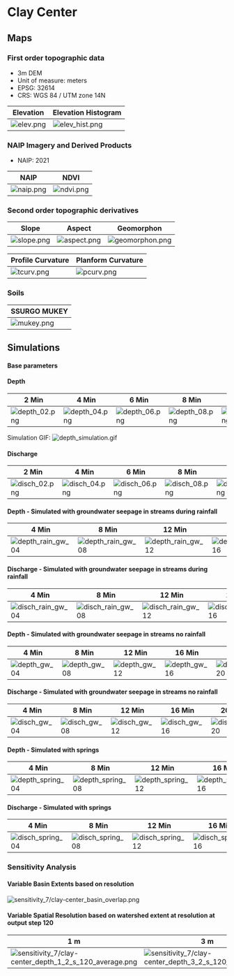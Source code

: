 # Clay Center

## Maps

### First order topographic data

* 3m DEM
* Unit of measure: meters
* EPSG: 32614
* CRS: WGS 84 / UTM zone 14N

| Elevation | Elevation Histogram
| --- | --- |
| ![elev.png](elev.png) | ![elev_hist.png](elev_hist.png) |

### NAIP Imagery and Derived Products

* NAIP: 2021

| NAIP | NDVI |
| --- | --- |
| ![naip.png](naip.png) | ![ndvi.png](ndvi.png) |

### Second order topographic derivatives

| Slope | Aspect | Geomorphon |
| --- | --- | --- |
| ![slope.png](slope.png) | ![aspect.png](aspect.png) | ![geomorphon.png](geomorphon.png) |

| Profile Curvature | Planform Curvature |
| --- | --- |
| ![tcurv.png](tcurv.png) | ![pcurv.png](pcurv.png) |


### Soils

| SSURGO MUKEY |
| --- |
| ![mukey.png](mukey.png) |


## Simulations

#### Base parameters

#### Depth

| 2 Min | 4 Min | 6 Min | 8 Min | 10 min |
| --- | --- | --- | --- | --- |
| ![depth_02.png](basic/depth_02.png) | ![depth_04.png](basic/depth_04.png) | ![depth_06.png](basic/depth_06.png) | ![depth_08.png](basic/depth_08.png) | ![depth_10.png](basic/depth_10.png) |

Simulation GIF: ![depth_simulation.gif](basic/depth_simulation.gif)

#### Discharge

| 2 Min | 4 Min | 6 Min | 8 Min | 10 Min
| --- | --- | --- | --- | ---
| ![disch_02.png](basic/disch_02.png) | ![disch_04.png](basic/disch_04.png) | ![disch_06.png](basic/disch_06.png) | ![disch_08.png](basic/disch_08.png) | ![disch_10.png](basic/disch_10.png)

#### Depth - Simulated with groundwater seepage in streams during rainfall

| 4 Min | 8 Min | 12 Min | 16 Min | 20 Min
| --- | --- | --- | --- | ---
| ![depth_rain_gw_04](ground_water2/depth_rain_gw_04.png) | ![depth_rain_gw_08](ground_water2/depth_rain_gw_08.png) | ![depth_rain_gw_12](ground_water2/depth_rain_gw_12.png) | ![depth_rain_gw_16](ground_water2/depth_rain_gw_16.png) | ![depth_rain_gw_20](ground_water2/depth_rain_gw_20.png)

#### Discharge - Simulated with groundwater seepage in streams during rainfall

| 4 Min | 8 Min | 12 Min | 16 Min | 20 Min
| --- | --- | --- | --- | ---
| ![disch_rain_gw_04](ground_water2/disch_rain_gw_04.png) | ![disch_rain_gw_08](ground_water2/disch_rain_gw_08.png) | ![disch_rain_gw_12](ground_water2/disch_rain_gw_12.png) | ![disch_rain_gw_16](ground_water2/disch_rain_gw_16.png) | ![disch_rain_gw_20](ground_water2/disch_rain_gw_20.png)

#### Depth - Simulated with groundwater seepage in streams no rainfall

| 4 Min | 8 Min | 12 Min | 16 Min | 20 Min
| --- | --- | --- | --- | ---
| ![depth_gw_04](ground_water2/depth_gw_04.png) | ![depth_gw_08](ground_water2/depth_gw_08.png) | ![depth_gw_12](ground_water2/depth_gw_12.png) | ![depth_gw_16](ground_water2/depth_gw_16.png) | ![depth_gw_20](ground_water2/depth_gw_20.png)

#### Discharge - Simulated with groundwater seepage in streams no rainfall

| 4 Min | 8 Min | 12 Min | 16 Min | 20 Min
| --- | --- | --- | --- | ---
| ![disch_gw_04](ground_water2/disch_gw_04.png) | ![disch_gw_08](ground_water2/disch_gw_08.png) | ![disch_gw_12](ground_water2/disch_gw_12.png) | ![disch_gw_16](ground_water2/disch_gw_16.png) | ![disch_gw_20](ground_water2/disch_gw_20.png)

#### Depth - Simulated with springs

| 4 Min | 8 Min | 12 Min | 16 Min | 20 Min
| --- | --- | --- | --- | ---
| ![depth_spring_04](ground_water2/depth_springs_04.png) | ![depth_spring_08](ground_water2/depth_springs_08.png) | ![depth_spring_12](ground_water2/depth_springs_12.png) | ![depth_spring_16](ground_water2/depth_springs_16.png) | ![depth_spring_20](ground_water2/depth_springs_20.png)

#### Discharge - Simulated with springs

| 4 Min | 8 Min | 12 Min | 16 Min | 20 Min
| --- | --- | --- | --- | ---
| ![disch_spring_04](ground_water2/disch_springs_04.png) | ![disch_spring_08](ground_water2/disch_springs_08.png) | ![disch_spring_12](ground_water2/disch_springs_12.png) | ![disch_spring_16](ground_water2/disch_springs_16.png) | ![disch_spring_20](ground_water2/disch_springs_20.png)


### Sensitivity Analysis

#### Variable Basin Extents based on resolution

![sensitivity_7/clay-center_basin_overlap.png](sensitivity_7/clay-center_basin_overlap.png)

#### Variable Spatial Resolution based on watershed extent at resolution at output step 120

| 1 m | 3 m | 10 m | 30 m
| --- | --- | ---  | ---
|![sensitivity_7/clay-center_depth_1_2_s_120_average.png](sensitivity_7/clay-center_depth_1_2_s_120_average.png)|![sensitivity_7/clay-center_depth_3_2_s_120_average.png](sensitivity_7/clay-center_depth_3_2_s_120_average.png)|![sensitivity_7/clay-center_depth_10_2_s_119_average.png](sensitivity_7/clay-center_depth_10_2_s_119_average.png)|![sensitivity_7/clay-center_discharge_1_2_s_120_average.png](sensitivity_7/clay-center_depth_30_2_s_120_average.png)
